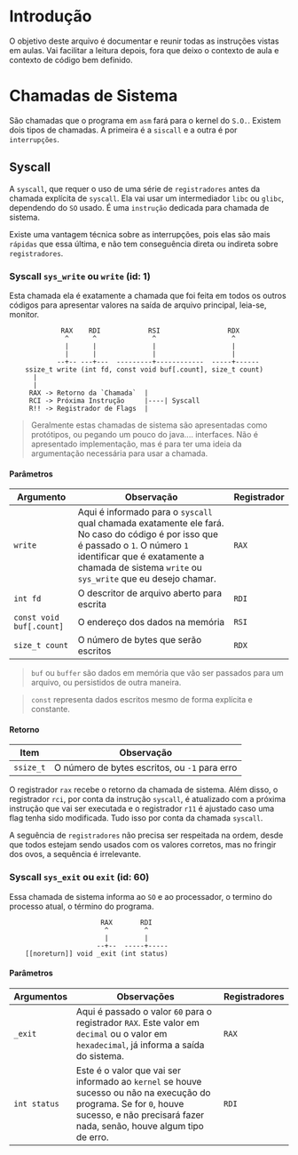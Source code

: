 # Introdução
O objetivo deste arquivo é documentar e reunir todas as instruções vistas em aulas. Vai facilitar a leitura depois, fora que deixo o contexto de aula e contexto de código bem definido.

# Chamadas de Sistema
São chamadas que o programa em `asm` fará para o kernel do `S.O.`. Existem dois tipos de chamadas. A primeira é a `siscall` e a outra é por `interrupções`.

## Syscall
A `syscall`, que requer o uso de uma série de `registradores` antes da chamada explícita de `syscall`. Ela vai usar um intermediador `libc` ou `glibc`, dependendo do `SO` usado. É uma `instrução` dedicada para chamada de sistema.

Existe uma vantagem técnica sobre as interrupções, pois elas são mais `rápidas` que essa última, e não tem conseguência direta ou indireta sobre `registradores`.

### Syscall `sys_write` ou `write` (id: 1)
Esta chamada ela é exatamente a chamada que foi feita em todos os outros códigos para apresentar valores na saída de arquivo principal, leia-se, monitor.
```
             RAX    RDI            RSI                 RDX
              ^      ^              ^                   ^
              |      |              |                   |
              |      |              |                   |
            --+-- ---+---  ---------+------------  -----+------
    ssize_t write (int fd, const void buf[.count], size_t count)
      |
      |
     RAX -> Retorno da `Chamada`  |
     RCI -> Próxima Instrução     |----| Syscall
     R!! -> Registrador de Flags  |
```
> Geralmente estas chamadas de sistema são apresentadas como protótipos, ou pegando um pouco do java.... interfaces. Não é apresentado implementação, mas é para ter uma ideia da argumentação necessária para usar a chamada.

#### Parâmetros
| Argumento | Observação | Registrador |
|-----------|------------|-------------|
| `write`   | Aqui é informado para o `syscall` qual chamada exatamente ele fará. No caso do código é por isso que é passado o `1`. O número `1` identificar que é exatamente a chamada de sistema `write` ou `sys_write` que eu desejo chamar. | `RAX` |
| `int fd`  | O descritor de arquivo aberto para escrita | `RDI` |
| `const void buf[.count]`| O endereço dos dados na memória | `RSI` |
| `size_t count` | O número de bytes que serão escritos | `RDX` |
> `buf` ou `buffer` são dados em memória que vão ser passados para um arquivo, ou persistidos de outra maneira. 

> `const` representa dados escritos mesmo de forma explícita e constante.

#### Retorno
| Item | Observação |
|------|------------|
| `ssize_t` | O número de bytes escritos, ou `-1` para erro |

O registrador `rax` recebe o retorno da chamada de sistema. Além disso, o registrador `rci`, por conta da instrução `syscall`, é atualizado com a próxima instrução que vai ser executada e o registrador `r11` é ajustado caso uma flag tenha sido modificada. Tudo isso por conta da chamada `syscall`.

A seguência de `registradores` não precisa ser respeitada na ordem, desde que todos estejam sendo usados com os valores corretos, mas no fringir dos ovos, a sequência é irrelevante.

### Syscall `sys_exit` ou `exit` (id: 60)
Essa chamada de sistema informa ao `SO` e ao processador, o termino do processo atual, o término do programa.

``` 
                       RAX       RDI
                        ^         ^
                        |         |
                      --+--  -----+-----
    [[noreturn]] void _exit (int status)
```

#### Parâmetros
| Argumentos | Observações | Registradores |
|-|-|-|
| `_exit` | Aqui é passado o valor `60` para o registrador `RAX`. Este valor em `decimal` ou o valor em `hexadecimal`, já informa a saída do sistema. | `RAX`|
| `int status` | Este é o valor que vai ser informado ao `kernel` se houve sucesso ou não na execução do programa. Se for `0`, houve sucesso, e não precisará fazer nada, senão, houve algum tipo de erro. | `RDI` |
